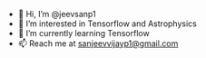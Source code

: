 - 👋 Hi, I’m @jeevsanp1
- 👀 I’m interested in Tensorflow and Astrophysics
- 🌱 I’m currently learning Tensorflow
- 📫 Reach me at sanjeevvijayp1@gmail.com

<!---
jeevsanp1/jeevsanp1 is a ✨ special ✨ repository because its `README.md` (this file) appears on your GitHub profile.
You can click the Preview link to take a look at your changes.
--->
